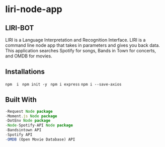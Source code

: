 # liri-node-app

## LIRI-BOT
 
LIRI is a Language Interpretation and Recognition Interface. LIRI is a command line node app that takes in parameters and gives you back data. This application searches Spotify for songs, Bands in Town for concerts, and OMDB for movies. 
 

## Installations
```npm  i ```
 ```npm init -y ```
 ``` npm i express ```
 ```npm i --save-axios ```

## Built With 
```  *Node.js
-Request Node package
-Moment.js Node package
-DotEnv Node package
-Node-Spotify-API Node package
-Bandsintown API
-Spotify API
-OMDB (Open Movie Database) API
